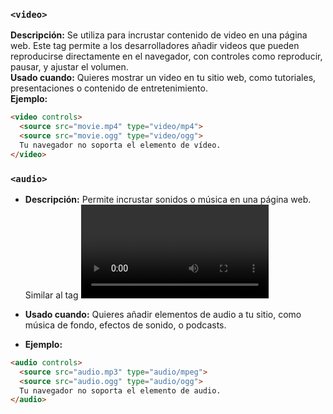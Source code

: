 ### `<video>`
**Descripción:** Se utiliza para incrustar contenido de video en una página web. Este tag permite a los desarrolladores añadir videos que pueden reproducirse directamente en el navegador, con controles como reproducir, pausar, y ajustar el volumen.  
**Usado cuando:** Quieres mostrar un video en tu sitio web, como tutoriales, presentaciones o contenido de entretenimiento.  
**Ejemplo:**  
```html
<video controls>
  <source src="movie.mp4" type="video/mp4">
  <source src="movie.ogg" type="video/ogg">
  Tu navegador no soporta el elemento de vídeo.
</video>
```

### `<audio>`
* **Descripción:** Permite incrustar sonidos o música en una página web. Similar al tag <video>, pero específicamente para archivos de audio.

* **Usado cuando:** Quieres añadir elementos de audio a tu sitio, como música de fondo, efectos de sonido, o podcasts.

* **Ejemplo:**
```html
<audio controls>
  <source src="audio.mp3" type="audio/mpeg">
  <source src="audio.ogg" type="audio/ogg">
  Tu navegador no soporta el elemento de audio.
</audio>
```
